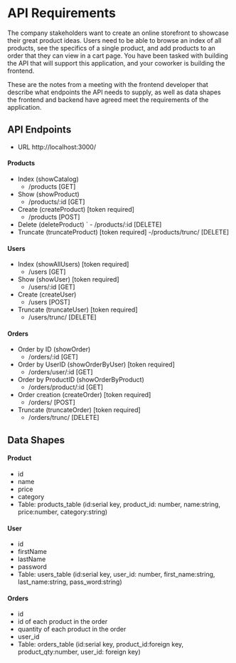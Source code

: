 # API Requirements
The company stakeholders want to create an online storefront to showcase their great product ideas. Users need to be able to browse an index of all products, see the specifics of a single product, and add products to an order that they can view in a cart page. You have been tasked with building the API that will support this application, and your coworker is building the frontend.

These are the notes from a meeting with the frontend developer that describe what endpoints the API needs to supply, as well as data shapes the frontend and backend have agreed meet the requirements of the application. 

## API Endpoints
- URL http://localhost:3000/
#### Products
- Index (showCatalog)
    - /products [GET]
- Show (showProduct)
    - /products/:id [GET]
- Create (createProduct) [token required]
    - /products [POST]
- Delete (deleteProduct)
`   - /products/:id [DELETE]
- Truncate (truncateProduct) [token required]
    -/products/trunc/ [DELETE]

#### Users
- Index (showAllUsers) [token required]
    - /users [GET]
- Show (showUser) [token required]
    - /users/:id [GET]
- Create (createUser)
    - /users [POST]
- Truncate (truncateUser) [token required]
    - /users/trunc/ [DELETE]

#### Orders
- Order by ID (showOrder)
    - /orders/:id [GET]
- Order by UserID (showOrderByUser) [token required]
    - /orders/user/:id [GET]
- Order by ProductID (showOrderByProduct)
    - /orders/product/:id [GET]
- Order creation (createOrder) [token required]
    - /orders/ [POST]
- Truncate (truncateOrder) [token required]
    - /orders/trunc/ [DELETE]


## Data Shapes
#### Product
-  id
- name
- price
- category
- Table: products_table (id:serial key, product_id: number, name:string, price:number, category:string)

#### User
- id
- firstName
- lastName
- password
- Table: users_table (id:serial key, user_id: number, first_name:string, last_name:string, pass_word:string)

#### Orders
- id
- id of each product in the order
- quantity of each product in the order
- user_id
- Table: orders_table (id:serial key, product_id:foreign key, product_qty:number, user_id: foreign key)

